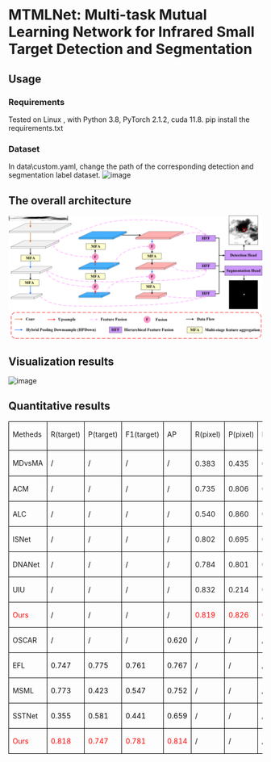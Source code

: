 # MTMLNet: Multi-task Mutual Learning Network for Infrared Small Target Detection and Segmentation
## Usage
### Requirements
Tested on Linux , with Python 3.8, PyTorch 2.1.2, cuda 11.8.
pip install the requirements.txt
### Dataset
In data\custom.yaml, change the path of the corresponding detection and segmentation label dataset.
![image](https://github.com/YangBo0411/MTMLNet/blob/main/fig.jpg)
## The overall architecture
![image](https://github.com/YangBo0411/MTMLNet/blob/main/fig2.png)
## Visualization results
![image](https://github.com/YangBo0411/MTMLNet/blob/main/fig6.png)
## Quantitative results
<table class=MsoTableGrid border=1 cellspacing=0 cellpadding=0
 style='border-collapse:collapse;border:none;mso-border-alt:solid windowtext .5pt;
 mso-yfti-tbllook:1184;mso-padding-alt:0cm 5.4pt 0cm 5.4pt'>
 <tr style='mso-yfti-irow:0;mso-yfti-firstrow:yes;height:42.35pt'>
  <td valign=top style='border:solid windowtext 1.0pt;mso-border-alt:solid windowtext .5pt;
  padding:0cm 5.4pt 0cm 5.4pt;height:42.35pt'>
  <p class=MsoNormal><span class=SpellE><span lang=EN-US style='font-size:10.5pt;
  line-height:150%'>Metheds</span></span><span lang=EN-US style='font-size:
  10.5pt;line-height:150%'><o:p></o:p></span></p>
  </td>
  <td valign=top style='border:solid windowtext 1.0pt;border-left:none;
  mso-border-left-alt:solid windowtext .5pt;mso-border-alt:solid windowtext .5pt;
  padding:0cm 5.4pt 0cm 5.4pt;height:42.35pt'>
  <p class=MsoNormal><span lang=EN-US style='font-size:10.5pt;line-height:150%'>R(target)<o:p></o:p></span></p>
  </td>
  <td valign=top style='border:solid windowtext 1.0pt;border-left:none;
  mso-border-left-alt:solid windowtext .5pt;mso-border-alt:solid windowtext .5pt;
  padding:0cm 5.4pt 0cm 5.4pt;height:42.35pt'>
  <p class=MsoNormal><span lang=EN-US style='font-size:10.5pt;line-height:150%'>P(target)<o:p></o:p></span></p>
  </td>
  <td valign=top style='border:solid windowtext 1.0pt;border-left:none;
  mso-border-left-alt:solid windowtext .5pt;mso-border-alt:solid windowtext .5pt;
  padding:0cm 5.4pt 0cm 5.4pt;height:42.35pt'>
  <p class=MsoNormal><span lang=EN-US style='font-size:10.5pt;line-height:150%'>F1(target)<o:p></o:p></span></p>
  </td>
  <td valign=top style='border:solid windowtext 1.0pt;border-left:none;
  mso-border-left-alt:solid windowtext .5pt;mso-border-alt:solid windowtext .5pt;
  padding:0cm 5.4pt 0cm 5.4pt;height:42.35pt'>
  <p class=MsoNormal><span lang=EN-US style='font-size:10.5pt;line-height:150%'>AP<o:p></o:p></span></p>
  </td>
  <td valign=top style='border:solid windowtext 1.0pt;border-left:none;
  mso-border-left-alt:solid windowtext .5pt;mso-border-alt:solid windowtext .5pt;
  padding:0cm 5.4pt 0cm 5.4pt;height:42.35pt'>
  <p class=MsoNormal><span lang=EN-US style='font-size:10.5pt;line-height:150%'>R(pixel)<o:p></o:p></span></p>
  </td>
  <td valign=top style='border:solid windowtext 1.0pt;border-left:none;
  mso-border-left-alt:solid windowtext .5pt;mso-border-alt:solid windowtext .5pt;
  padding:0cm 5.4pt 0cm 5.4pt;height:42.35pt'>
  <p class=MsoNormal><span lang=EN-US style='font-size:10.5pt;line-height:150%'>P(pixel)<o:p></o:p></span></p>
  </td>
  <td valign=top style='border:solid windowtext 1.0pt;border-left:none;
  mso-border-left-alt:solid windowtext .5pt;mso-border-alt:solid windowtext .5pt;
  padding:0cm 5.4pt 0cm 5.4pt;height:42.35pt'>
  <p class=MsoNormal><span lang=EN-US style='font-size:10.5pt;line-height:150%'>F1(pixel)<o:p></o:p></span></p>
  </td>
  <td valign=top style='border:solid windowtext 1.0pt;border-left:none;
  mso-border-left-alt:solid windowtext .5pt;mso-border-alt:solid windowtext .5pt;
  padding:0cm 5.4pt 0cm 5.4pt;height:42.35pt'>
  <p class=MsoNormal><span class=SpellE><span lang=EN-US style='font-size:10.5pt;
  line-height:150%'>IoU</span></span><span lang=EN-US style='font-size:10.5pt;
  line-height:150%'><o:p></o:p></span></p>
  </td>
 </tr>
 <tr style='mso-yfti-irow:1;height:23.0pt'>
  <td valign=top style='border:solid windowtext 1.0pt;border-top:none;
  mso-border-top-alt:solid windowtext .5pt;mso-border-alt:solid windowtext .5pt;
  padding:0cm 5.4pt 0cm 5.4pt;height:23.0pt'>
  <p class=MsoNormal><span class=SpellE><span lang=EN-US style='font-size:10.5pt;
  line-height:150%'>MDvsMA</span></span><span lang=EN-US style='font-size:10.5pt;
  line-height:150%'><o:p></o:p></span></p>
  </td>
  <td valign=top style='border-top:none;border-left:none;border-bottom:solid windowtext 1.0pt;
  border-right:solid windowtext 1.0pt;mso-border-top-alt:solid windowtext .5pt;
  mso-border-left-alt:solid windowtext .5pt;mso-border-alt:solid windowtext .5pt;
  padding:0cm 5.4pt 0cm 5.4pt;height:23.0pt'>
  <p class=MsoNormal><span lang=EN-US style='font-size:10.5pt;line-height:150%;
  mso-fareast-font-family:等线;mso-bidi-font-family:"Times New Roman";color:black'>/</span><span
  lang=EN-US style='font-size:10.5pt;line-height:150%'><o:p></o:p></span></p>
  </td>
  <td valign=top style='border-top:none;border-left:none;border-bottom:solid windowtext 1.0pt;
  border-right:solid windowtext 1.0pt;mso-border-top-alt:solid windowtext .5pt;
  mso-border-left-alt:solid windowtext .5pt;mso-border-alt:solid windowtext .5pt;
  padding:0cm 5.4pt 0cm 5.4pt;height:23.0pt'>
  <p class=MsoNormal><span lang=EN-US style='font-size:10.5pt;line-height:150%;
  mso-fareast-font-family:等线;mso-bidi-font-family:"Times New Roman";color:black'>/</span><span
  lang=EN-US style='font-size:10.5pt;line-height:150%'><o:p></o:p></span></p>
  </td>
  <td valign=top style='border-top:none;border-left:none;border-bottom:solid windowtext 1.0pt;
  border-right:solid windowtext 1.0pt;mso-border-top-alt:solid windowtext .5pt;
  mso-border-left-alt:solid windowtext .5pt;mso-border-alt:solid windowtext .5pt;
  padding:0cm 5.4pt 0cm 5.4pt;height:23.0pt'>
  <p class=MsoNormal><span lang=EN-US style='font-size:10.5pt;line-height:150%;
  mso-fareast-font-family:等线;mso-bidi-font-family:"Times New Roman";color:black'>/</span><span
  lang=EN-US style='font-size:10.5pt;line-height:150%'><o:p></o:p></span></p>
  </td>
  <td valign=top style='border-top:none;border-left:none;border-bottom:solid windowtext 1.0pt;
  border-right:solid windowtext 1.0pt;mso-border-top-alt:solid windowtext .5pt;
  mso-border-left-alt:solid windowtext .5pt;mso-border-alt:solid windowtext .5pt;
  padding:0cm 5.4pt 0cm 5.4pt;height:23.0pt'>
  <p class=MsoNormal><span lang=EN-US style='font-size:10.5pt;line-height:150%;
  mso-fareast-font-family:等线;mso-bidi-font-family:"Times New Roman";color:black'>/</span><span
  lang=EN-US style='font-size:10.5pt;line-height:150%'><o:p></o:p></span></p>
  </td>
  <td style='border-top:none;border-left:none;border-bottom:solid windowtext 1.0pt;
  border-right:solid windowtext 1.0pt;mso-border-top-alt:solid windowtext .5pt;
  mso-border-left-alt:solid windowtext .5pt;mso-border-alt:solid windowtext .5pt;
  padding:0cm 5.4pt 0cm 5.4pt;height:23.0pt'>
  <p class=MsoNormal><span lang=EN-US style='font-size:10.5pt;line-height:150%;
  mso-fareast-font-family:等线;mso-bidi-font-family:"Times New Roman"'>0.383 </span><span
  lang=EN-US style='font-size:10.5pt;line-height:150%'><o:p></o:p></span></p>
  </td>
  <td style='border-top:none;border-left:none;border-bottom:solid windowtext 1.0pt;
  border-right:solid windowtext 1.0pt;mso-border-top-alt:solid windowtext .5pt;
  mso-border-left-alt:solid windowtext .5pt;mso-border-alt:solid windowtext .5pt;
  padding:0cm 5.4pt 0cm 5.4pt;height:23.0pt'>
  <p class=MsoNormal><span lang=EN-US style='font-size:10.5pt;line-height:150%;
  mso-fareast-font-family:等线;mso-bidi-font-family:"Times New Roman"'>0.435 </span><span
  lang=EN-US style='font-size:10.5pt;line-height:150%'><o:p></o:p></span></p>
  </td>
  <td style='border-top:none;border-left:none;border-bottom:solid windowtext 1.0pt;
  border-right:solid windowtext 1.0pt;mso-border-top-alt:solid windowtext .5pt;
  mso-border-left-alt:solid windowtext .5pt;mso-border-alt:solid windowtext .5pt;
  padding:0cm 5.4pt 0cm 5.4pt;height:23.0pt'>
  <p class=MsoNormal><span lang=EN-US style='font-size:10.5pt;line-height:150%;
  mso-fareast-font-family:等线;mso-bidi-font-family:"Times New Roman"'>0.407 </span><span
  lang=EN-US style='font-size:10.5pt;line-height:150%'><o:p></o:p></span></p>
  </td>
  <td style='border-top:none;border-left:none;border-bottom:solid windowtext 1.0pt;
  border-right:solid windowtext 1.0pt;mso-border-top-alt:solid windowtext .5pt;
  mso-border-left-alt:solid windowtext .5pt;mso-border-alt:solid windowtext .5pt;
  padding:0cm 5.4pt 0cm 5.4pt;height:23.0pt'>
  <p class=MsoNormal><span style='font-size:10.5pt;line-height:150%;font-family:
  等线;mso-ascii-font-family:"Times New Roman";mso-hansi-font-family:"Times New Roman";
  mso-bidi-font-family:"Times New Roman"'>　</span><span lang=EN-US
  style='font-size:10.5pt;line-height:150%;mso-fareast-font-family:等线;
  mso-bidi-font-family:"Times New Roman";color:black'>/</span><span lang=EN-US
  style='font-size:10.5pt;line-height:150%'><o:p></o:p></span></p>
  </td>
 </tr>
 <tr style='mso-yfti-irow:2;height:21.15pt'>
  <td valign=top style='border:solid windowtext 1.0pt;border-top:none;
  mso-border-top-alt:solid windowtext .5pt;mso-border-alt:solid windowtext .5pt;
  padding:0cm 5.4pt 0cm 5.4pt;height:21.15pt'>
  <p class=MsoNormal><span lang=EN-US style='font-size:10.5pt;line-height:150%'>ACM<o:p></o:p></span></p>
  </td>
  <td valign=top style='border-top:none;border-left:none;border-bottom:solid windowtext 1.0pt;
  border-right:solid windowtext 1.0pt;mso-border-top-alt:solid windowtext .5pt;
  mso-border-left-alt:solid windowtext .5pt;mso-border-alt:solid windowtext .5pt;
  padding:0cm 5.4pt 0cm 5.4pt;height:21.15pt'>
  <p class=MsoNormal><span lang=EN-US style='font-size:10.5pt;line-height:150%;
  mso-fareast-font-family:等线;mso-bidi-font-family:"Times New Roman";color:black'>/</span><span
  lang=EN-US style='font-size:10.5pt;line-height:150%'><o:p></o:p></span></p>
  </td>
  <td valign=top style='border-top:none;border-left:none;border-bottom:solid windowtext 1.0pt;
  border-right:solid windowtext 1.0pt;mso-border-top-alt:solid windowtext .5pt;
  mso-border-left-alt:solid windowtext .5pt;mso-border-alt:solid windowtext .5pt;
  padding:0cm 5.4pt 0cm 5.4pt;height:21.15pt'>
  <p class=MsoNormal><span lang=EN-US style='font-size:10.5pt;line-height:150%;
  mso-fareast-font-family:等线;mso-bidi-font-family:"Times New Roman";color:black'>/</span><span
  lang=EN-US style='font-size:10.5pt;line-height:150%'><o:p></o:p></span></p>
  </td>
  <td valign=top style='border-top:none;border-left:none;border-bottom:solid windowtext 1.0pt;
  border-right:solid windowtext 1.0pt;mso-border-top-alt:solid windowtext .5pt;
  mso-border-left-alt:solid windowtext .5pt;mso-border-alt:solid windowtext .5pt;
  padding:0cm 5.4pt 0cm 5.4pt;height:21.15pt'>
  <p class=MsoNormal><span lang=EN-US style='font-size:10.5pt;line-height:150%;
  mso-fareast-font-family:等线;mso-bidi-font-family:"Times New Roman";color:black'>/</span><span
  lang=EN-US style='font-size:10.5pt;line-height:150%'><o:p></o:p></span></p>
  </td>
  <td valign=top style='border-top:none;border-left:none;border-bottom:solid windowtext 1.0pt;
  border-right:solid windowtext 1.0pt;mso-border-top-alt:solid windowtext .5pt;
  mso-border-left-alt:solid windowtext .5pt;mso-border-alt:solid windowtext .5pt;
  padding:0cm 5.4pt 0cm 5.4pt;height:21.15pt'>
  <p class=MsoNormal><span lang=EN-US style='font-size:10.5pt;line-height:150%;
  mso-fareast-font-family:等线;mso-bidi-font-family:"Times New Roman";color:black'>/</span><span
  lang=EN-US style='font-size:10.5pt;line-height:150%'><o:p></o:p></span></p>
  </td>
  <td style='border-top:none;border-left:none;border-bottom:solid windowtext 1.0pt;
  border-right:solid windowtext 1.0pt;mso-border-top-alt:solid windowtext .5pt;
  mso-border-left-alt:solid windowtext .5pt;mso-border-alt:solid windowtext .5pt;
  padding:0cm 5.4pt 0cm 5.4pt;height:21.15pt'>
  <p class=MsoNormal><span lang=EN-US style='font-size:10.5pt;line-height:150%;
  mso-fareast-font-family:等线;mso-bidi-font-family:"Times New Roman"'>0.735 </span><span
  lang=EN-US style='font-size:10.5pt;line-height:150%'><o:p></o:p></span></p>
  </td>
  <td style='border-top:none;border-left:none;border-bottom:solid windowtext 1.0pt;
  border-right:solid windowtext 1.0pt;mso-border-top-alt:solid windowtext .5pt;
  mso-border-left-alt:solid windowtext .5pt;mso-border-alt:solid windowtext .5pt;
  padding:0cm 5.4pt 0cm 5.4pt;height:21.15pt'>
  <p class=MsoNormal><span lang=EN-US style='font-size:10.5pt;line-height:150%;
  mso-fareast-font-family:等线;mso-bidi-font-family:"Times New Roman"'>0.806 </span><span
  lang=EN-US style='font-size:10.5pt;line-height:150%'><o:p></o:p></span></p>
  </td>
  <td style='border-top:none;border-left:none;border-bottom:solid windowtext 1.0pt;
  border-right:solid windowtext 1.0pt;mso-border-top-alt:solid windowtext .5pt;
  mso-border-left-alt:solid windowtext .5pt;mso-border-alt:solid windowtext .5pt;
  padding:0cm 5.4pt 0cm 5.4pt;height:21.15pt'>
  <p class=MsoNormal><span lang=EN-US style='font-size:10.5pt;line-height:150%;
  mso-fareast-font-family:等线;mso-bidi-font-family:"Times New Roman"'>0.769 </span><span
  lang=EN-US style='font-size:10.5pt;line-height:150%'><o:p></o:p></span></p>
  </td>
  <td style='border-top:none;border-left:none;border-bottom:solid windowtext 1.0pt;
  border-right:solid windowtext 1.0pt;mso-border-top-alt:solid windowtext .5pt;
  mso-border-left-alt:solid windowtext .5pt;mso-border-alt:solid windowtext .5pt;
  padding:0cm 5.4pt 0cm 5.4pt;height:21.15pt'>
  <p class=MsoNormal><span lang=EN-US style='font-size:10.5pt;line-height:150%;
  mso-fareast-font-family:等线;mso-bidi-font-family:"Times New Roman"'>0.627 </span><span
  lang=EN-US style='font-size:10.5pt;line-height:150%'><o:p></o:p></span></p>
  </td>
 </tr>
 <tr style='mso-yfti-irow:3;height:21.15pt'>
  <td valign=top style='border:solid windowtext 1.0pt;border-top:none;
  mso-border-top-alt:solid windowtext .5pt;mso-border-alt:solid windowtext .5pt;
  padding:0cm 5.4pt 0cm 5.4pt;height:21.15pt'>
  <p class=MsoNormal><span lang=EN-US style='font-size:10.5pt;line-height:150%'>ALC<o:p></o:p></span></p>
  </td>
  <td valign=top style='border-top:none;border-left:none;border-bottom:solid windowtext 1.0pt;
  border-right:solid windowtext 1.0pt;mso-border-top-alt:solid windowtext .5pt;
  mso-border-left-alt:solid windowtext .5pt;mso-border-alt:solid windowtext .5pt;
  padding:0cm 5.4pt 0cm 5.4pt;height:21.15pt'>
  <p class=MsoNormal><span lang=EN-US style='font-size:10.5pt;line-height:150%;
  mso-fareast-font-family:等线;mso-bidi-font-family:"Times New Roman";color:black'>/</span><span
  lang=EN-US style='font-size:10.5pt;line-height:150%'><o:p></o:p></span></p>
  </td>
  <td valign=top style='border-top:none;border-left:none;border-bottom:solid windowtext 1.0pt;
  border-right:solid windowtext 1.0pt;mso-border-top-alt:solid windowtext .5pt;
  mso-border-left-alt:solid windowtext .5pt;mso-border-alt:solid windowtext .5pt;
  padding:0cm 5.4pt 0cm 5.4pt;height:21.15pt'>
  <p class=MsoNormal><span lang=EN-US style='font-size:10.5pt;line-height:150%;
  mso-fareast-font-family:等线;mso-bidi-font-family:"Times New Roman";color:black'>/</span><span
  lang=EN-US style='font-size:10.5pt;line-height:150%'><o:p></o:p></span></p>
  </td>
  <td valign=top style='border-top:none;border-left:none;border-bottom:solid windowtext 1.0pt;
  border-right:solid windowtext 1.0pt;mso-border-top-alt:solid windowtext .5pt;
  mso-border-left-alt:solid windowtext .5pt;mso-border-alt:solid windowtext .5pt;
  padding:0cm 5.4pt 0cm 5.4pt;height:21.15pt'>
  <p class=MsoNormal><span lang=EN-US style='font-size:10.5pt;line-height:150%;
  mso-fareast-font-family:等线;mso-bidi-font-family:"Times New Roman";color:black'>/</span><span
  lang=EN-US style='font-size:10.5pt;line-height:150%'><o:p></o:p></span></p>
  </td>
  <td valign=top style='border-top:none;border-left:none;border-bottom:solid windowtext 1.0pt;
  border-right:solid windowtext 1.0pt;mso-border-top-alt:solid windowtext .5pt;
  mso-border-left-alt:solid windowtext .5pt;mso-border-alt:solid windowtext .5pt;
  padding:0cm 5.4pt 0cm 5.4pt;height:21.15pt'>
  <p class=MsoNormal><span lang=EN-US style='font-size:10.5pt;line-height:150%;
  mso-fareast-font-family:等线;mso-bidi-font-family:"Times New Roman";color:black'>/</span><span
  lang=EN-US style='font-size:10.5pt;line-height:150%'><o:p></o:p></span></p>
  </td>
  <td style='border-top:none;border-left:none;border-bottom:solid windowtext 1.0pt;
  border-right:solid windowtext 1.0pt;mso-border-top-alt:solid windowtext .5pt;
  mso-border-left-alt:solid windowtext .5pt;mso-border-alt:solid windowtext .5pt;
  padding:0cm 5.4pt 0cm 5.4pt;height:21.15pt'>
  <p class=MsoNormal><span lang=EN-US style='font-size:10.5pt;line-height:150%;
  mso-fareast-font-family:等线;mso-bidi-font-family:"Times New Roman"'>0.540 </span><span
  lang=EN-US style='font-size:10.5pt;line-height:150%'><o:p></o:p></span></p>
  </td>
  <td style='border-top:none;border-left:none;border-bottom:solid windowtext 1.0pt;
  border-right:solid windowtext 1.0pt;mso-border-top-alt:solid windowtext .5pt;
  mso-border-left-alt:solid windowtext .5pt;mso-border-alt:solid windowtext .5pt;
  padding:0cm 5.4pt 0cm 5.4pt;height:21.15pt'>
  <p class=MsoNormal><span lang=EN-US style='font-size:10.5pt;line-height:150%;
  mso-fareast-font-family:等线;mso-bidi-font-family:"Times New Roman"'>0.860 </span><span
  lang=EN-US style='font-size:10.5pt;line-height:150%'><o:p></o:p></span></p>
  </td>
  <td style='border-top:none;border-left:none;border-bottom:solid windowtext 1.0pt;
  border-right:solid windowtext 1.0pt;mso-border-top-alt:solid windowtext .5pt;
  mso-border-left-alt:solid windowtext .5pt;mso-border-alt:solid windowtext .5pt;
  padding:0cm 5.4pt 0cm 5.4pt;height:21.15pt'>
  <p class=MsoNormal><span lang=EN-US style='font-size:10.5pt;line-height:150%;
  mso-fareast-font-family:等线;mso-bidi-font-family:"Times New Roman"'>0.663 </span><span
  lang=EN-US style='font-size:10.5pt;line-height:150%'><o:p></o:p></span></p>
  </td>
  <td style='border-top:none;border-left:none;border-bottom:solid windowtext 1.0pt;
  border-right:solid windowtext 1.0pt;mso-border-top-alt:solid windowtext .5pt;
  mso-border-left-alt:solid windowtext .5pt;mso-border-alt:solid windowtext .5pt;
  padding:0cm 5.4pt 0cm 5.4pt;height:21.15pt'>
  <p class=MsoNormal><span lang=EN-US style='font-size:10.5pt;line-height:150%;
  mso-fareast-font-family:等线;mso-bidi-font-family:"Times New Roman"'>0.639 </span><span
  lang=EN-US style='font-size:10.5pt;line-height:150%'><o:p></o:p></span></p>
  </td>
 </tr>
 <tr style='mso-yfti-irow:4;height:21.15pt'>
  <td valign=top style='border:solid windowtext 1.0pt;border-top:none;
  mso-border-top-alt:solid windowtext .5pt;mso-border-alt:solid windowtext .5pt;
  padding:0cm 5.4pt 0cm 5.4pt;height:21.15pt'>
  <p class=MsoNormal><span class=SpellE><span lang=EN-US style='font-size:10.5pt;
  line-height:150%'>ISNet</span></span><span lang=EN-US style='font-size:10.5pt;
  line-height:150%'><o:p></o:p></span></p>
  </td>
  <td valign=top style='border-top:none;border-left:none;border-bottom:solid windowtext 1.0pt;
  border-right:solid windowtext 1.0pt;mso-border-top-alt:solid windowtext .5pt;
  mso-border-left-alt:solid windowtext .5pt;mso-border-alt:solid windowtext .5pt;
  padding:0cm 5.4pt 0cm 5.4pt;height:21.15pt'>
  <p class=MsoNormal><span lang=EN-US style='font-size:10.5pt;line-height:150%;
  mso-fareast-font-family:等线;mso-bidi-font-family:"Times New Roman";color:black'>/</span><span
  lang=EN-US style='font-size:10.5pt;line-height:150%'><o:p></o:p></span></p>
  </td>
  <td valign=top style='border-top:none;border-left:none;border-bottom:solid windowtext 1.0pt;
  border-right:solid windowtext 1.0pt;mso-border-top-alt:solid windowtext .5pt;
  mso-border-left-alt:solid windowtext .5pt;mso-border-alt:solid windowtext .5pt;
  padding:0cm 5.4pt 0cm 5.4pt;height:21.15pt'>
  <p class=MsoNormal><span lang=EN-US style='font-size:10.5pt;line-height:150%;
  mso-fareast-font-family:等线;mso-bidi-font-family:"Times New Roman";color:black'>/</span><span
  lang=EN-US style='font-size:10.5pt;line-height:150%'><o:p></o:p></span></p>
  </td>
  <td valign=top style='border-top:none;border-left:none;border-bottom:solid windowtext 1.0pt;
  border-right:solid windowtext 1.0pt;mso-border-top-alt:solid windowtext .5pt;
  mso-border-left-alt:solid windowtext .5pt;mso-border-alt:solid windowtext .5pt;
  padding:0cm 5.4pt 0cm 5.4pt;height:21.15pt'>
  <p class=MsoNormal><span lang=EN-US style='font-size:10.5pt;line-height:150%;
  mso-fareast-font-family:等线;mso-bidi-font-family:"Times New Roman";color:black'>/</span><span
  lang=EN-US style='font-size:10.5pt;line-height:150%'><o:p></o:p></span></p>
  </td>
  <td valign=top style='border-top:none;border-left:none;border-bottom:solid windowtext 1.0pt;
  border-right:solid windowtext 1.0pt;mso-border-top-alt:solid windowtext .5pt;
  mso-border-left-alt:solid windowtext .5pt;mso-border-alt:solid windowtext .5pt;
  padding:0cm 5.4pt 0cm 5.4pt;height:21.15pt'>
  <p class=MsoNormal><span lang=EN-US style='font-size:10.5pt;line-height:150%;
  mso-fareast-font-family:等线;mso-bidi-font-family:"Times New Roman";color:black'>/</span><span
  lang=EN-US style='font-size:10.5pt;line-height:150%'><o:p></o:p></span></p>
  </td>
  <td style='border-top:none;border-left:none;border-bottom:solid windowtext 1.0pt;
  border-right:solid windowtext 1.0pt;mso-border-top-alt:solid windowtext .5pt;
  mso-border-left-alt:solid windowtext .5pt;mso-border-alt:solid windowtext .5pt;
  padding:0cm 5.4pt 0cm 5.4pt;height:21.15pt'>
  <p class=MsoNormal><span lang=EN-US style='font-size:10.5pt;line-height:150%;
  mso-fareast-font-family:等线;mso-bidi-font-family:"Times New Roman"'>0.802 </span><span
  lang=EN-US style='font-size:10.5pt;line-height:150%'><o:p></o:p></span></p>
  </td>
  <td style='border-top:none;border-left:none;border-bottom:solid windowtext 1.0pt;
  border-right:solid windowtext 1.0pt;mso-border-top-alt:solid windowtext .5pt;
  mso-border-left-alt:solid windowtext .5pt;mso-border-alt:solid windowtext .5pt;
  padding:0cm 5.4pt 0cm 5.4pt;height:21.15pt'>
  <p class=MsoNormal><span lang=EN-US style='font-size:10.5pt;line-height:150%;
  mso-fareast-font-family:等线;mso-bidi-font-family:"Times New Roman"'>0.695 </span><span
  lang=EN-US style='font-size:10.5pt;line-height:150%'><o:p></o:p></span></p>
  </td>
  <td style='border-top:none;border-left:none;border-bottom:solid windowtext 1.0pt;
  border-right:solid windowtext 1.0pt;mso-border-top-alt:solid windowtext .5pt;
  mso-border-left-alt:solid windowtext .5pt;mso-border-alt:solid windowtext .5pt;
  padding:0cm 5.4pt 0cm 5.4pt;height:21.15pt'>
  <p class=MsoNormal><span lang=EN-US style='font-size:10.5pt;line-height:150%;
  mso-fareast-font-family:等线;mso-bidi-font-family:"Times New Roman"'>0.744 </span><span
  lang=EN-US style='font-size:10.5pt;line-height:150%'><o:p></o:p></span></p>
  </td>
  <td style='border-top:none;border-left:none;border-bottom:solid windowtext 1.0pt;
  border-right:solid windowtext 1.0pt;mso-border-top-alt:solid windowtext .5pt;
  mso-border-left-alt:solid windowtext .5pt;mso-border-alt:solid windowtext .5pt;
  padding:0cm 5.4pt 0cm 5.4pt;height:21.15pt'>
  <p class=MsoNormal><span lang=EN-US style='font-size:10.5pt;line-height:150%;
  mso-fareast-font-family:等线;mso-bidi-font-family:"Times New Roman"'>0.625 </span><span
  lang=EN-US style='font-size:10.5pt;line-height:150%'><o:p></o:p></span></p>
  </td>
 </tr>
 <tr style='mso-yfti-irow:5;height:21.15pt'>
  <td valign=top style='border:solid windowtext 1.0pt;border-top:none;
  mso-border-top-alt:solid windowtext .5pt;mso-border-alt:solid windowtext .5pt;
  padding:0cm 5.4pt 0cm 5.4pt;height:21.15pt'>
  <p class=MsoNormal><span class=SpellE><span lang=EN-US style='font-size:10.5pt;
  line-height:150%'>DNANet</span></span><span lang=EN-US style='font-size:10.5pt;
  line-height:150%'><o:p></o:p></span></p>
  </td>
  <td valign=top style='border-top:none;border-left:none;border-bottom:solid windowtext 1.0pt;
  border-right:solid windowtext 1.0pt;mso-border-top-alt:solid windowtext .5pt;
  mso-border-left-alt:solid windowtext .5pt;mso-border-alt:solid windowtext .5pt;
  padding:0cm 5.4pt 0cm 5.4pt;height:21.15pt'>
  <p class=MsoNormal><span lang=EN-US style='font-size:10.5pt;line-height:150%;
  mso-fareast-font-family:等线;mso-bidi-font-family:"Times New Roman";color:black'>/</span><span
  lang=EN-US style='font-size:10.5pt;line-height:150%'><o:p></o:p></span></p>
  </td>
  <td valign=top style='border-top:none;border-left:none;border-bottom:solid windowtext 1.0pt;
  border-right:solid windowtext 1.0pt;mso-border-top-alt:solid windowtext .5pt;
  mso-border-left-alt:solid windowtext .5pt;mso-border-alt:solid windowtext .5pt;
  padding:0cm 5.4pt 0cm 5.4pt;height:21.15pt'>
  <p class=MsoNormal><span lang=EN-US style='font-size:10.5pt;line-height:150%;
  mso-fareast-font-family:等线;mso-bidi-font-family:"Times New Roman";color:black'>/</span><span
  lang=EN-US style='font-size:10.5pt;line-height:150%'><o:p></o:p></span></p>
  </td>
  <td valign=top style='border-top:none;border-left:none;border-bottom:solid windowtext 1.0pt;
  border-right:solid windowtext 1.0pt;mso-border-top-alt:solid windowtext .5pt;
  mso-border-left-alt:solid windowtext .5pt;mso-border-alt:solid windowtext .5pt;
  padding:0cm 5.4pt 0cm 5.4pt;height:21.15pt'>
  <p class=MsoNormal><span lang=EN-US style='font-size:10.5pt;line-height:150%;
  mso-fareast-font-family:等线;mso-bidi-font-family:"Times New Roman";color:black'>/</span><span
  lang=EN-US style='font-size:10.5pt;line-height:150%'><o:p></o:p></span></p>
  </td>
  <td valign=top style='border-top:none;border-left:none;border-bottom:solid windowtext 1.0pt;
  border-right:solid windowtext 1.0pt;mso-border-top-alt:solid windowtext .5pt;
  mso-border-left-alt:solid windowtext .5pt;mso-border-alt:solid windowtext .5pt;
  padding:0cm 5.4pt 0cm 5.4pt;height:21.15pt'>
  <p class=MsoNormal><span lang=EN-US style='font-size:10.5pt;line-height:150%;
  mso-fareast-font-family:等线;mso-bidi-font-family:"Times New Roman";color:black'>/</span><span
  lang=EN-US style='font-size:10.5pt;line-height:150%'><o:p></o:p></span></p>
  </td>
  <td style='border-top:none;border-left:none;border-bottom:solid windowtext 1.0pt;
  border-right:solid windowtext 1.0pt;mso-border-top-alt:solid windowtext .5pt;
  mso-border-left-alt:solid windowtext .5pt;mso-border-alt:solid windowtext .5pt;
  padding:0cm 5.4pt 0cm 5.4pt;height:21.15pt'>
  <p class=MsoNormal><span lang=EN-US style='font-size:10.5pt;line-height:150%;
  mso-fareast-font-family:等线;mso-bidi-font-family:"Times New Roman"'>0.784 </span><span
  lang=EN-US style='font-size:10.5pt;line-height:150%'><o:p></o:p></span></p>
  </td>
  <td style='border-top:none;border-left:none;border-bottom:solid windowtext 1.0pt;
  border-right:solid windowtext 1.0pt;mso-border-top-alt:solid windowtext .5pt;
  mso-border-left-alt:solid windowtext .5pt;mso-border-alt:solid windowtext .5pt;
  padding:0cm 5.4pt 0cm 5.4pt;height:21.15pt'>
  <p class=MsoNormal><span lang=EN-US style='font-size:10.5pt;line-height:150%;
  mso-fareast-font-family:等线;mso-bidi-font-family:"Times New Roman"'>0.801 </span><span
  lang=EN-US style='font-size:10.5pt;line-height:150%'><o:p></o:p></span></p>
  </td>
  <td style='border-top:none;border-left:none;border-bottom:solid windowtext 1.0pt;
  border-right:solid windowtext 1.0pt;mso-border-top-alt:solid windowtext .5pt;
  mso-border-left-alt:solid windowtext .5pt;mso-border-alt:solid windowtext .5pt;
  padding:0cm 5.4pt 0cm 5.4pt;height:21.15pt'>
  <p class=MsoNormal><span lang=EN-US style='font-size:10.5pt;line-height:150%;
  mso-fareast-font-family:等线;mso-bidi-font-family:"Times New Roman"'>0.793 </span><span
  lang=EN-US style='font-size:10.5pt;line-height:150%'><o:p></o:p></span></p>
  </td>
  <td style='border-top:none;border-left:none;border-bottom:solid windowtext 1.0pt;
  border-right:solid windowtext 1.0pt;mso-border-top-alt:solid windowtext .5pt;
  mso-border-left-alt:solid windowtext .5pt;mso-border-alt:solid windowtext .5pt;
  padding:0cm 5.4pt 0cm 5.4pt;height:21.15pt'>
  <p class=MsoNormal><span lang=EN-US style='font-size:10.5pt;line-height:150%;
  mso-fareast-font-family:等线;mso-bidi-font-family:"Times New Roman"'>0.656 </span><span
  lang=EN-US style='font-size:10.5pt;line-height:150%'><o:p></o:p></span></p>
  </td>
 </tr>
 <tr style='mso-yfti-irow:6;height:20.5pt'>
  <td valign=top style='border:solid windowtext 1.0pt;border-top:none;
  mso-border-top-alt:solid windowtext .5pt;mso-border-alt:solid windowtext .5pt;
  padding:0cm 5.4pt 0cm 5.4pt;height:20.5pt'>
  <p class=MsoNormal><span lang=EN-US style='font-size:10.5pt;line-height:150%'>UIU<o:p></o:p></span></p>
  </td>
  <td valign=top style='border-top:none;border-left:none;border-bottom:solid windowtext 1.0pt;
  border-right:solid windowtext 1.0pt;mso-border-top-alt:solid windowtext .5pt;
  mso-border-left-alt:solid windowtext .5pt;mso-border-alt:solid windowtext .5pt;
  padding:0cm 5.4pt 0cm 5.4pt;height:20.5pt'>
  <p class=MsoNormal><span lang=EN-US style='font-size:10.5pt;line-height:150%;
  mso-fareast-font-family:等线;mso-bidi-font-family:"Times New Roman";color:black'>/</span><span
  lang=EN-US style='font-size:10.5pt;line-height:150%'><o:p></o:p></span></p>
  </td>
  <td valign=top style='border-top:none;border-left:none;border-bottom:solid windowtext 1.0pt;
  border-right:solid windowtext 1.0pt;mso-border-top-alt:solid windowtext .5pt;
  mso-border-left-alt:solid windowtext .5pt;mso-border-alt:solid windowtext .5pt;
  padding:0cm 5.4pt 0cm 5.4pt;height:20.5pt'>
  <p class=MsoNormal><span lang=EN-US style='font-size:10.5pt;line-height:150%;
  mso-fareast-font-family:等线;mso-bidi-font-family:"Times New Roman";color:black'>/</span><span
  lang=EN-US style='font-size:10.5pt;line-height:150%'><o:p></o:p></span></p>
  </td>
  <td valign=top style='border-top:none;border-left:none;border-bottom:solid windowtext 1.0pt;
  border-right:solid windowtext 1.0pt;mso-border-top-alt:solid windowtext .5pt;
  mso-border-left-alt:solid windowtext .5pt;mso-border-alt:solid windowtext .5pt;
  padding:0cm 5.4pt 0cm 5.4pt;height:20.5pt'>
  <p class=MsoNormal><span lang=EN-US style='font-size:10.5pt;line-height:150%;
  mso-fareast-font-family:等线;mso-bidi-font-family:"Times New Roman";color:black'>/</span><span
  lang=EN-US style='font-size:10.5pt;line-height:150%'><o:p></o:p></span></p>
  </td>
  <td valign=top style='border-top:none;border-left:none;border-bottom:solid windowtext 1.0pt;
  border-right:solid windowtext 1.0pt;mso-border-top-alt:solid windowtext .5pt;
  mso-border-left-alt:solid windowtext .5pt;mso-border-alt:solid windowtext .5pt;
  padding:0cm 5.4pt 0cm 5.4pt;height:20.5pt'>
  <p class=MsoNormal><span lang=EN-US style='font-size:10.5pt;line-height:150%;
  mso-fareast-font-family:等线;mso-bidi-font-family:"Times New Roman";color:black'>/</span><span
  lang=EN-US style='font-size:10.5pt;line-height:150%'><o:p></o:p></span></p>
  </td>
  <td style='border-top:none;border-left:none;border-bottom:solid windowtext 1.0pt;
  border-right:solid windowtext 1.0pt;mso-border-top-alt:solid windowtext .5pt;
  mso-border-left-alt:solid windowtext .5pt;mso-border-alt:solid windowtext .5pt;
  padding:0cm 5.4pt 0cm 5.4pt;height:20.5pt'>
  <p class=MsoNormal><span lang=EN-US style='font-size:10.5pt;line-height:150%;
  mso-fareast-font-family:等线;mso-bidi-font-family:"Times New Roman"'>0.832 </span><span
  lang=EN-US style='font-size:10.5pt;line-height:150%'><o:p></o:p></span></p>
  </td>
  <td style='border-top:none;border-left:none;border-bottom:solid windowtext 1.0pt;
  border-right:solid windowtext 1.0pt;mso-border-top-alt:solid windowtext .5pt;
  mso-border-left-alt:solid windowtext .5pt;mso-border-alt:solid windowtext .5pt;
  padding:0cm 5.4pt 0cm 5.4pt;height:20.5pt'>
  <p class=MsoNormal><span lang=EN-US style='font-size:10.5pt;line-height:150%;
  mso-fareast-font-family:等线;mso-bidi-font-family:"Times New Roman"'>0.214 </span><span
  lang=EN-US style='font-size:10.5pt;line-height:150%'><o:p></o:p></span></p>
  </td>
  <td style='border-top:none;border-left:none;border-bottom:solid windowtext 1.0pt;
  border-right:solid windowtext 1.0pt;mso-border-top-alt:solid windowtext .5pt;
  mso-border-left-alt:solid windowtext .5pt;mso-border-alt:solid windowtext .5pt;
  padding:0cm 5.4pt 0cm 5.4pt;height:20.5pt'>
  <p class=MsoNormal><span lang=EN-US style='font-size:10.5pt;line-height:150%;
  mso-fareast-font-family:等线;mso-bidi-font-family:"Times New Roman"'>0.340 </span><span
  lang=EN-US style='font-size:10.5pt;line-height:150%'><o:p></o:p></span></p>
  </td>
  <td style='border-top:none;border-left:none;border-bottom:solid windowtext 1.0pt;
  border-right:solid windowtext 1.0pt;mso-border-top-alt:solid windowtext .5pt;
  mso-border-left-alt:solid windowtext .5pt;mso-border-alt:solid windowtext .5pt;
  padding:0cm 5.4pt 0cm 5.4pt;height:20.5pt'>
  <p class=MsoNormal><span lang=EN-US style='font-size:10.5pt;line-height:150%;
  mso-fareast-font-family:等线;mso-bidi-font-family:"Times New Roman"'>0.612 </span><span
  lang=EN-US style='font-size:10.5pt;line-height:150%'><o:p></o:p></span></p>
  </td>
 </tr>
 <tr style='mso-yfti-irow:7;height:21.15pt'>
  <td valign=top style='border:solid windowtext 1.0pt;border-top:none;
  mso-border-top-alt:solid windowtext .5pt;mso-border-alt:solid windowtext .5pt;
  padding:0cm 5.4pt 0cm 5.4pt;height:21.15pt'>
  <p class=MsoNormal><span lang=EN-US style='font-size:10.5pt;line-height:150%;
  color:red'>Ours<o:p></o:p></span></p>
  </td>
  <td valign=top style='border-top:none;border-left:none;border-bottom:solid windowtext 1.0pt;
  border-right:solid windowtext 1.0pt;mso-border-top-alt:solid windowtext .5pt;
  mso-border-left-alt:solid windowtext .5pt;mso-border-alt:solid windowtext .5pt;
  padding:0cm 5.4pt 0cm 5.4pt;height:21.15pt'>
  <p class=MsoNormal><span lang=EN-US style='font-size:10.5pt;line-height:150%;
  mso-fareast-font-family:等线;mso-bidi-font-family:"Times New Roman";color:black'>/</span><span
  lang=EN-US style='font-size:10.5pt;line-height:150%;color:red'><o:p></o:p></span></p>
  </td>
  <td valign=top style='border-top:none;border-left:none;border-bottom:solid windowtext 1.0pt;
  border-right:solid windowtext 1.0pt;mso-border-top-alt:solid windowtext .5pt;
  mso-border-left-alt:solid windowtext .5pt;mso-border-alt:solid windowtext .5pt;
  padding:0cm 5.4pt 0cm 5.4pt;height:21.15pt'>
  <p class=MsoNormal><span lang=EN-US style='font-size:10.5pt;line-height:150%;
  mso-fareast-font-family:等线;mso-bidi-font-family:"Times New Roman";color:black'>/</span><span
  lang=EN-US style='font-size:10.5pt;line-height:150%;color:red'><o:p></o:p></span></p>
  </td>
  <td valign=top style='border-top:none;border-left:none;border-bottom:solid windowtext 1.0pt;
  border-right:solid windowtext 1.0pt;mso-border-top-alt:solid windowtext .5pt;
  mso-border-left-alt:solid windowtext .5pt;mso-border-alt:solid windowtext .5pt;
  padding:0cm 5.4pt 0cm 5.4pt;height:21.15pt'>
  <p class=MsoNormal><span lang=EN-US style='font-size:10.5pt;line-height:150%;
  mso-fareast-font-family:等线;mso-bidi-font-family:"Times New Roman";color:black'>/</span><span
  lang=EN-US style='font-size:10.5pt;line-height:150%;color:red'><o:p></o:p></span></p>
  </td>
  <td valign=top style='border-top:none;border-left:none;border-bottom:solid windowtext 1.0pt;
  border-right:solid windowtext 1.0pt;mso-border-top-alt:solid windowtext .5pt;
  mso-border-left-alt:solid windowtext .5pt;mso-border-alt:solid windowtext .5pt;
  padding:0cm 5.4pt 0cm 5.4pt;height:21.15pt'>
  <p class=MsoNormal><span lang=EN-US style='font-size:10.5pt;line-height:150%;
  mso-fareast-font-family:等线;mso-bidi-font-family:"Times New Roman";color:black'>/</span><span
  lang=EN-US style='font-size:10.5pt;line-height:150%;color:red'><o:p></o:p></span></p>
  </td>
  <td style='border-top:none;border-left:none;border-bottom:solid windowtext 1.0pt;
  border-right:solid windowtext 1.0pt;mso-border-top-alt:solid windowtext .5pt;
  mso-border-left-alt:solid windowtext .5pt;mso-border-alt:solid windowtext .5pt;
  padding:0cm 5.4pt 0cm 5.4pt;height:21.15pt'>
  <p class=MsoNormal><span lang=EN-US style='font-size:10.5pt;line-height:150%;
  mso-fareast-font-family:等线;mso-bidi-font-family:"Times New Roman";color:red'>0.819
  </span><span lang=EN-US style='font-size:10.5pt;line-height:150%;color:red'><o:p></o:p></span></p>
  </td>
  <td style='border-top:none;border-left:none;border-bottom:solid windowtext 1.0pt;
  border-right:solid windowtext 1.0pt;mso-border-top-alt:solid windowtext .5pt;
  mso-border-left-alt:solid windowtext .5pt;mso-border-alt:solid windowtext .5pt;
  padding:0cm 5.4pt 0cm 5.4pt;height:21.15pt'>
  <p class=MsoNormal><span lang=EN-US style='font-size:10.5pt;line-height:150%;
  mso-fareast-font-family:等线;mso-bidi-font-family:"Times New Roman";color:red'>0.826
  </span><span lang=EN-US style='font-size:10.5pt;line-height:150%;color:red'><o:p></o:p></span></p>
  </td>
  <td style='border-top:none;border-left:none;border-bottom:solid windowtext 1.0pt;
  border-right:solid windowtext 1.0pt;mso-border-top-alt:solid windowtext .5pt;
  mso-border-left-alt:solid windowtext .5pt;mso-border-alt:solid windowtext .5pt;
  padding:0cm 5.4pt 0cm 5.4pt;height:21.15pt'>
  <p class=MsoNormal><span lang=EN-US style='font-size:10.5pt;line-height:150%;
  mso-fareast-font-family:等线;mso-bidi-font-family:"Times New Roman";color:red'>0.822
  </span><span lang=EN-US style='font-size:10.5pt;line-height:150%;color:red'><o:p></o:p></span></p>
  </td>
  <td style='border-top:none;border-left:none;border-bottom:solid windowtext 1.0pt;
  border-right:solid windowtext 1.0pt;mso-border-top-alt:solid windowtext .5pt;
  mso-border-left-alt:solid windowtext .5pt;mso-border-alt:solid windowtext .5pt;
  padding:0cm 5.4pt 0cm 5.4pt;height:21.15pt'>
  <p class=MsoNormal><span lang=EN-US style='font-size:10.5pt;line-height:150%;
  mso-fareast-font-family:等线;mso-bidi-font-family:"Times New Roman";color:red'>0.692
  </span><span lang=EN-US style='font-size:10.5pt;line-height:150%;color:red'><o:p></o:p></span></p>
  </td>
 </tr>
 <tr style='mso-yfti-irow:8;height:21.15pt'>
  <td valign=top style='border:solid windowtext 1.0pt;border-top:none;
  mso-border-top-alt:solid windowtext .5pt;mso-border-alt:solid windowtext .5pt;
  padding:0cm 5.4pt 0cm 5.4pt;height:21.15pt'>
  <p class=MsoNormal><span lang=EN-US style='font-size:10.5pt;line-height:150%'>OSCAR<o:p></o:p></span></p>
  </td>
  <td valign=top style='border-top:none;border-left:none;border-bottom:solid windowtext 1.0pt;
  border-right:solid windowtext 1.0pt;mso-border-top-alt:solid windowtext .5pt;
  mso-border-left-alt:solid windowtext .5pt;mso-border-alt:solid windowtext .5pt;
  padding:0cm 5.4pt 0cm 5.4pt;height:21.15pt'>
  <p class=MsoNormal><span lang=EN-US style='font-size:10.5pt;line-height:150%;
  mso-fareast-font-family:等线;mso-bidi-font-family:"Times New Roman";color:black'>/</span><span
  lang=EN-US style='font-size:10.5pt;line-height:150%'><o:p></o:p></span></p>
  </td>
  <td valign=top style='border-top:none;border-left:none;border-bottom:solid windowtext 1.0pt;
  border-right:solid windowtext 1.0pt;mso-border-top-alt:solid windowtext .5pt;
  mso-border-left-alt:solid windowtext .5pt;mso-border-alt:solid windowtext .5pt;
  padding:0cm 5.4pt 0cm 5.4pt;height:21.15pt'>
  <p class=MsoNormal><span lang=EN-US style='font-size:10.5pt;line-height:150%;
  mso-fareast-font-family:等线;mso-bidi-font-family:"Times New Roman";color:black'>/</span><span
  lang=EN-US style='font-size:10.5pt;line-height:150%'><o:p></o:p></span></p>
  </td>
  <td valign=top style='border-top:none;border-left:none;border-bottom:solid windowtext 1.0pt;
  border-right:solid windowtext 1.0pt;mso-border-top-alt:solid windowtext .5pt;
  mso-border-left-alt:solid windowtext .5pt;mso-border-alt:solid windowtext .5pt;
  padding:0cm 5.4pt 0cm 5.4pt;height:21.15pt'>
  <p class=MsoNormal><span lang=EN-US style='font-size:10.5pt;line-height:150%;
  mso-fareast-font-family:等线;mso-bidi-font-family:"Times New Roman";color:black'>/</span><span
  lang=EN-US style='font-size:10.5pt;line-height:150%'><o:p></o:p></span></p>
  </td>
  <td style='border-top:none;border-left:none;border-bottom:solid windowtext 1.0pt;
  border-right:solid windowtext 1.0pt;mso-border-top-alt:solid windowtext .5pt;
  mso-border-left-alt:solid windowtext .5pt;mso-border-alt:solid windowtext .5pt;
  padding:0cm 5.4pt 0cm 5.4pt;height:21.15pt'>
  <p class=MsoNormal><span lang=EN-US style='font-size:10.5pt;line-height:150%;
  mso-fareast-font-family:等线;mso-bidi-font-family:"Times New Roman";color:black'>0.620
  </span><span lang=EN-US style='font-size:10.5pt;line-height:150%'><o:p></o:p></span></p>
  </td>
  <td valign=top style='border-top:none;border-left:none;border-bottom:solid windowtext 1.0pt;
  border-right:solid windowtext 1.0pt;mso-border-top-alt:solid windowtext .5pt;
  mso-border-left-alt:solid windowtext .5pt;mso-border-alt:solid windowtext .5pt;
  padding:0cm 5.4pt 0cm 5.4pt;height:21.15pt'>
  <p class=MsoNormal><span lang=EN-US style='font-size:10.5pt;line-height:150%;
  mso-fareast-font-family:等线;mso-bidi-font-family:"Times New Roman";color:black'>/</span><span
  lang=EN-US style='font-size:10.5pt;line-height:150%'><o:p></o:p></span></p>
  </td>
  <td valign=top style='border-top:none;border-left:none;border-bottom:solid windowtext 1.0pt;
  border-right:solid windowtext 1.0pt;mso-border-top-alt:solid windowtext .5pt;
  mso-border-left-alt:solid windowtext .5pt;mso-border-alt:solid windowtext .5pt;
  padding:0cm 5.4pt 0cm 5.4pt;height:21.15pt'>
  <p class=MsoNormal><span lang=EN-US style='font-size:10.5pt;line-height:150%;
  mso-fareast-font-family:等线;mso-bidi-font-family:"Times New Roman";color:black'>/</span><span
  lang=EN-US style='font-size:10.5pt;line-height:150%'><o:p></o:p></span></p>
  </td>
  <td valign=top style='border-top:none;border-left:none;border-bottom:solid windowtext 1.0pt;
  border-right:solid windowtext 1.0pt;mso-border-top-alt:solid windowtext .5pt;
  mso-border-left-alt:solid windowtext .5pt;mso-border-alt:solid windowtext .5pt;
  padding:0cm 5.4pt 0cm 5.4pt;height:21.15pt'>
  <p class=MsoNormal><span lang=EN-US style='font-size:10.5pt;line-height:150%;
  mso-fareast-font-family:等线;mso-bidi-font-family:"Times New Roman";color:black'>/</span><span
  lang=EN-US style='font-size:10.5pt;line-height:150%'><o:p></o:p></span></p>
  </td>
  <td valign=top style='border-top:none;border-left:none;border-bottom:solid windowtext 1.0pt;
  border-right:solid windowtext 1.0pt;mso-border-top-alt:solid windowtext .5pt;
  mso-border-left-alt:solid windowtext .5pt;mso-border-alt:solid windowtext .5pt;
  padding:0cm 5.4pt 0cm 5.4pt;height:21.15pt'>
  <p class=MsoNormal><span lang=EN-US style='font-size:10.5pt;line-height:150%;
  mso-fareast-font-family:等线;mso-bidi-font-family:"Times New Roman";color:black'>/</span><span
  lang=EN-US style='font-size:10.5pt;line-height:150%'><o:p></o:p></span></p>
  </td>
 </tr>
 <tr style='mso-yfti-irow:9;height:21.15pt'>
  <td valign=top style='border:solid windowtext 1.0pt;border-top:none;
  mso-border-top-alt:solid windowtext .5pt;mso-border-alt:solid windowtext .5pt;
  padding:0cm 5.4pt 0cm 5.4pt;height:21.15pt'>
  <p class=MsoNormal><span lang=EN-US style='font-size:10.5pt;line-height:150%'>EFL<o:p></o:p></span></p>
  </td>
  <td style='border-top:none;border-left:none;border-bottom:solid windowtext 1.0pt;
  border-right:solid windowtext 1.0pt;mso-border-top-alt:solid windowtext .5pt;
  mso-border-left-alt:solid windowtext .5pt;mso-border-alt:solid windowtext .5pt;
  padding:0cm 5.4pt 0cm 5.4pt;height:21.15pt'>
  <p class=MsoNormal><span lang=EN-US style='font-size:10.5pt;line-height:150%;
  mso-fareast-font-family:等线;mso-bidi-font-family:"Times New Roman";color:black'>0.747
  </span><span lang=EN-US style='font-size:10.5pt;line-height:150%'><o:p></o:p></span></p>
  </td>
  <td style='border-top:none;border-left:none;border-bottom:solid windowtext 1.0pt;
  border-right:solid windowtext 1.0pt;mso-border-top-alt:solid windowtext .5pt;
  mso-border-left-alt:solid windowtext .5pt;mso-border-alt:solid windowtext .5pt;
  padding:0cm 5.4pt 0cm 5.4pt;height:21.15pt'>
  <p class=MsoNormal><span lang=EN-US style='font-size:10.5pt;line-height:150%;
  mso-fareast-font-family:等线;mso-bidi-font-family:"Times New Roman";color:black'>0.775
  </span><span lang=EN-US style='font-size:10.5pt;line-height:150%'><o:p></o:p></span></p>
  </td>
  <td style='border-top:none;border-left:none;border-bottom:solid windowtext 1.0pt;
  border-right:solid windowtext 1.0pt;mso-border-top-alt:solid windowtext .5pt;
  mso-border-left-alt:solid windowtext .5pt;mso-border-alt:solid windowtext .5pt;
  padding:0cm 5.4pt 0cm 5.4pt;height:21.15pt'>
  <p class=MsoNormal><span lang=EN-US style='font-size:10.5pt;line-height:150%;
  mso-fareast-font-family:等线;mso-bidi-font-family:"Times New Roman";color:black'>0.761
  </span><span lang=EN-US style='font-size:10.5pt;line-height:150%'><o:p></o:p></span></p>
  </td>
  <td style='border-top:none;border-left:none;border-bottom:solid windowtext 1.0pt;
  border-right:solid windowtext 1.0pt;mso-border-top-alt:solid windowtext .5pt;
  mso-border-left-alt:solid windowtext .5pt;mso-border-alt:solid windowtext .5pt;
  padding:0cm 5.4pt 0cm 5.4pt;height:21.15pt'>
  <p class=MsoNormal><span lang=EN-US style='font-size:10.5pt;line-height:150%;
  mso-fareast-font-family:等线;mso-bidi-font-family:"Times New Roman";color:black'>0.767
  </span><span lang=EN-US style='font-size:10.5pt;line-height:150%'><o:p></o:p></span></p>
  </td>
  <td valign=top style='border-top:none;border-left:none;border-bottom:solid windowtext 1.0pt;
  border-right:solid windowtext 1.0pt;mso-border-top-alt:solid windowtext .5pt;
  mso-border-left-alt:solid windowtext .5pt;mso-border-alt:solid windowtext .5pt;
  padding:0cm 5.4pt 0cm 5.4pt;height:21.15pt'>
  <p class=MsoNormal><span lang=EN-US style='font-size:10.5pt;line-height:150%;
  mso-fareast-font-family:等线;mso-bidi-font-family:"Times New Roman";color:black'>/</span><span
  lang=EN-US style='font-size:10.5pt;line-height:150%'><o:p></o:p></span></p>
  </td>
  <td valign=top style='border-top:none;border-left:none;border-bottom:solid windowtext 1.0pt;
  border-right:solid windowtext 1.0pt;mso-border-top-alt:solid windowtext .5pt;
  mso-border-left-alt:solid windowtext .5pt;mso-border-alt:solid windowtext .5pt;
  padding:0cm 5.4pt 0cm 5.4pt;height:21.15pt'>
  <p class=MsoNormal><span lang=EN-US style='font-size:10.5pt;line-height:150%;
  mso-fareast-font-family:等线;mso-bidi-font-family:"Times New Roman";color:black'>/</span><span
  lang=EN-US style='font-size:10.5pt;line-height:150%'><o:p></o:p></span></p>
  </td>
  <td valign=top style='border-top:none;border-left:none;border-bottom:solid windowtext 1.0pt;
  border-right:solid windowtext 1.0pt;mso-border-top-alt:solid windowtext .5pt;
  mso-border-left-alt:solid windowtext .5pt;mso-border-alt:solid windowtext .5pt;
  padding:0cm 5.4pt 0cm 5.4pt;height:21.15pt'>
  <p class=MsoNormal><span lang=EN-US style='font-size:10.5pt;line-height:150%;
  mso-fareast-font-family:等线;mso-bidi-font-family:"Times New Roman";color:black'>/</span><span
  lang=EN-US style='font-size:10.5pt;line-height:150%'><o:p></o:p></span></p>
  </td>
  <td valign=top style='border-top:none;border-left:none;border-bottom:solid windowtext 1.0pt;
  border-right:solid windowtext 1.0pt;mso-border-top-alt:solid windowtext .5pt;
  mso-border-left-alt:solid windowtext .5pt;mso-border-alt:solid windowtext .5pt;
  padding:0cm 5.4pt 0cm 5.4pt;height:21.15pt'>
  <p class=MsoNormal><span lang=EN-US style='font-size:10.5pt;line-height:150%;
  mso-fareast-font-family:等线;mso-bidi-font-family:"Times New Roman";color:black'>/</span><span
  lang=EN-US style='font-size:10.5pt;line-height:150%'><o:p></o:p></span></p>
  </td>
 </tr>
 <tr style='mso-yfti-irow:10;height:21.15pt'>
  <td valign=top style='border:solid windowtext 1.0pt;border-top:none;
  mso-border-top-alt:solid windowtext .5pt;mso-border-alt:solid windowtext .5pt;
  padding:0cm 5.4pt 0cm 5.4pt;height:21.15pt'>
  <p class=MsoNormal><span lang=EN-US style='font-size:10.5pt;line-height:150%'>MSML<o:p></o:p></span></p>
  </td>
  <td style='border-top:none;border-left:none;border-bottom:solid windowtext 1.0pt;
  border-right:solid windowtext 1.0pt;mso-border-top-alt:solid windowtext .5pt;
  mso-border-left-alt:solid windowtext .5pt;mso-border-alt:solid windowtext .5pt;
  padding:0cm 5.4pt 0cm 5.4pt;height:21.15pt'>
  <p class=MsoNormal><span lang=EN-US style='font-size:10.5pt;line-height:150%;
  mso-fareast-font-family:等线;mso-bidi-font-family:"Times New Roman";color:black'>0.773
  </span><span lang=EN-US style='font-size:10.5pt;line-height:150%'><o:p></o:p></span></p>
  </td>
  <td style='border-top:none;border-left:none;border-bottom:solid windowtext 1.0pt;
  border-right:solid windowtext 1.0pt;mso-border-top-alt:solid windowtext .5pt;
  mso-border-left-alt:solid windowtext .5pt;mso-border-alt:solid windowtext .5pt;
  padding:0cm 5.4pt 0cm 5.4pt;height:21.15pt'>
  <p class=MsoNormal><span lang=EN-US style='font-size:10.5pt;line-height:150%;
  mso-fareast-font-family:等线;mso-bidi-font-family:"Times New Roman";color:black'>0.423
  </span><span lang=EN-US style='font-size:10.5pt;line-height:150%'><o:p></o:p></span></p>
  </td>
  <td style='border-top:none;border-left:none;border-bottom:solid windowtext 1.0pt;
  border-right:solid windowtext 1.0pt;mso-border-top-alt:solid windowtext .5pt;
  mso-border-left-alt:solid windowtext .5pt;mso-border-alt:solid windowtext .5pt;
  padding:0cm 5.4pt 0cm 5.4pt;height:21.15pt'>
  <p class=MsoNormal><span lang=EN-US style='font-size:10.5pt;line-height:150%;
  mso-fareast-font-family:等线;mso-bidi-font-family:"Times New Roman";color:black'>0.547
  </span><span lang=EN-US style='font-size:10.5pt;line-height:150%'><o:p></o:p></span></p>
  </td>
  <td style='border-top:none;border-left:none;border-bottom:solid windowtext 1.0pt;
  border-right:solid windowtext 1.0pt;mso-border-top-alt:solid windowtext .5pt;
  mso-border-left-alt:solid windowtext .5pt;mso-border-alt:solid windowtext .5pt;
  padding:0cm 5.4pt 0cm 5.4pt;height:21.15pt'>
  <p class=MsoNormal><span lang=EN-US style='font-size:10.5pt;line-height:150%;
  mso-fareast-font-family:等线;mso-bidi-font-family:"Times New Roman";color:black'>0.752
  </span><span lang=EN-US style='font-size:10.5pt;line-height:150%'><o:p></o:p></span></p>
  </td>
  <td valign=top style='border-top:none;border-left:none;border-bottom:solid windowtext 1.0pt;
  border-right:solid windowtext 1.0pt;mso-border-top-alt:solid windowtext .5pt;
  mso-border-left-alt:solid windowtext .5pt;mso-border-alt:solid windowtext .5pt;
  padding:0cm 5.4pt 0cm 5.4pt;height:21.15pt'>
  <p class=MsoNormal><span lang=EN-US style='font-size:10.5pt;line-height:150%;
  mso-fareast-font-family:等线;mso-bidi-font-family:"Times New Roman";color:black'>/</span><span
  lang=EN-US style='font-size:10.5pt;line-height:150%'><o:p></o:p></span></p>
  </td>
  <td valign=top style='border-top:none;border-left:none;border-bottom:solid windowtext 1.0pt;
  border-right:solid windowtext 1.0pt;mso-border-top-alt:solid windowtext .5pt;
  mso-border-left-alt:solid windowtext .5pt;mso-border-alt:solid windowtext .5pt;
  padding:0cm 5.4pt 0cm 5.4pt;height:21.15pt'>
  <p class=MsoNormal><span lang=EN-US style='font-size:10.5pt;line-height:150%;
  mso-fareast-font-family:等线;mso-bidi-font-family:"Times New Roman";color:black'>/</span><span
  lang=EN-US style='font-size:10.5pt;line-height:150%'><o:p></o:p></span></p>
  </td>
  <td valign=top style='border-top:none;border-left:none;border-bottom:solid windowtext 1.0pt;
  border-right:solid windowtext 1.0pt;mso-border-top-alt:solid windowtext .5pt;
  mso-border-left-alt:solid windowtext .5pt;mso-border-alt:solid windowtext .5pt;
  padding:0cm 5.4pt 0cm 5.4pt;height:21.15pt'>
  <p class=MsoNormal><span lang=EN-US style='font-size:10.5pt;line-height:150%;
  mso-fareast-font-family:等线;mso-bidi-font-family:"Times New Roman";color:black'>/</span><span
  lang=EN-US style='font-size:10.5pt;line-height:150%'><o:p></o:p></span></p>
  </td>
  <td valign=top style='border-top:none;border-left:none;border-bottom:solid windowtext 1.0pt;
  border-right:solid windowtext 1.0pt;mso-border-top-alt:solid windowtext .5pt;
  mso-border-left-alt:solid windowtext .5pt;mso-border-alt:solid windowtext .5pt;
  padding:0cm 5.4pt 0cm 5.4pt;height:21.15pt'>
  <p class=MsoNormal><span lang=EN-US style='font-size:10.5pt;line-height:150%;
  mso-fareast-font-family:等线;mso-bidi-font-family:"Times New Roman";color:black'>/</span><span
  lang=EN-US style='font-size:10.5pt;line-height:150%'><o:p></o:p></span></p>
  </td>
 </tr>
 <tr style='mso-yfti-irow:11;height:21.15pt'>
  <td valign=top style='border:solid windowtext 1.0pt;border-top:none;
  mso-border-top-alt:solid windowtext .5pt;mso-border-alt:solid windowtext .5pt;
  padding:0cm 5.4pt 0cm 5.4pt;height:21.15pt'>
  <p class=MsoNormal><span class=SpellE><span lang=EN-US style='font-size:10.5pt;
  line-height:150%'>SSTNet</span></span><span lang=EN-US style='font-size:10.5pt;
  line-height:150%'><o:p></o:p></span></p>
  </td>
  <td style='border-top:none;border-left:none;border-bottom:solid windowtext 1.0pt;
  border-right:solid windowtext 1.0pt;mso-border-top-alt:solid windowtext .5pt;
  mso-border-left-alt:solid windowtext .5pt;mso-border-alt:solid windowtext .5pt;
  padding:0cm 5.4pt 0cm 5.4pt;height:21.15pt'>
  <p class=MsoNormal><span lang=EN-US style='font-size:10.5pt;line-height:150%;
  mso-fareast-font-family:等线;mso-bidi-font-family:"Times New Roman";color:black'>0.355
  </span><span lang=EN-US style='font-size:10.5pt;line-height:150%'><o:p></o:p></span></p>
  </td>
  <td style='border-top:none;border-left:none;border-bottom:solid windowtext 1.0pt;
  border-right:solid windowtext 1.0pt;mso-border-top-alt:solid windowtext .5pt;
  mso-border-left-alt:solid windowtext .5pt;mso-border-alt:solid windowtext .5pt;
  padding:0cm 5.4pt 0cm 5.4pt;height:21.15pt'>
  <p class=MsoNormal><span lang=EN-US style='font-size:10.5pt;line-height:150%;
  mso-fareast-font-family:等线;mso-bidi-font-family:"Times New Roman";color:black'>0.581
  </span><span lang=EN-US style='font-size:10.5pt;line-height:150%'><o:p></o:p></span></p>
  </td>
  <td style='border-top:none;border-left:none;border-bottom:solid windowtext 1.0pt;
  border-right:solid windowtext 1.0pt;mso-border-top-alt:solid windowtext .5pt;
  mso-border-left-alt:solid windowtext .5pt;mso-border-alt:solid windowtext .5pt;
  padding:0cm 5.4pt 0cm 5.4pt;height:21.15pt'>
  <p class=MsoNormal><span lang=EN-US style='font-size:10.5pt;line-height:150%;
  mso-fareast-font-family:等线;mso-bidi-font-family:"Times New Roman";color:black'>0.441
  </span><span lang=EN-US style='font-size:10.5pt;line-height:150%'><o:p></o:p></span></p>
  </td>
  <td style='border-top:none;border-left:none;border-bottom:solid windowtext 1.0pt;
  border-right:solid windowtext 1.0pt;mso-border-top-alt:solid windowtext .5pt;
  mso-border-left-alt:solid windowtext .5pt;mso-border-alt:solid windowtext .5pt;
  padding:0cm 5.4pt 0cm 5.4pt;height:21.15pt'>
  <p class=MsoNormal><span lang=EN-US style='font-size:10.5pt;line-height:150%;
  mso-fareast-font-family:等线;mso-bidi-font-family:"Times New Roman";color:black'>0.659
  </span><span lang=EN-US style='font-size:10.5pt;line-height:150%'><o:p></o:p></span></p>
  </td>
  <td valign=top style='border-top:none;border-left:none;border-bottom:solid windowtext 1.0pt;
  border-right:solid windowtext 1.0pt;mso-border-top-alt:solid windowtext .5pt;
  mso-border-left-alt:solid windowtext .5pt;mso-border-alt:solid windowtext .5pt;
  padding:0cm 5.4pt 0cm 5.4pt;height:21.15pt'>
  <p class=MsoNormal><span lang=EN-US style='font-size:10.5pt;line-height:150%;
  mso-fareast-font-family:等线;mso-bidi-font-family:"Times New Roman";color:black'>/</span><span
  lang=EN-US style='font-size:10.5pt;line-height:150%'><o:p></o:p></span></p>
  </td>
  <td valign=top style='border-top:none;border-left:none;border-bottom:solid windowtext 1.0pt;
  border-right:solid windowtext 1.0pt;mso-border-top-alt:solid windowtext .5pt;
  mso-border-left-alt:solid windowtext .5pt;mso-border-alt:solid windowtext .5pt;
  padding:0cm 5.4pt 0cm 5.4pt;height:21.15pt'>
  <p class=MsoNormal><span lang=EN-US style='font-size:10.5pt;line-height:150%;
  mso-fareast-font-family:等线;mso-bidi-font-family:"Times New Roman";color:black'>/</span><span
  lang=EN-US style='font-size:10.5pt;line-height:150%'><o:p></o:p></span></p>
  </td>
  <td valign=top style='border-top:none;border-left:none;border-bottom:solid windowtext 1.0pt;
  border-right:solid windowtext 1.0pt;mso-border-top-alt:solid windowtext .5pt;
  mso-border-left-alt:solid windowtext .5pt;mso-border-alt:solid windowtext .5pt;
  padding:0cm 5.4pt 0cm 5.4pt;height:21.15pt'>
  <p class=MsoNormal><span lang=EN-US style='font-size:10.5pt;line-height:150%;
  mso-fareast-font-family:等线;mso-bidi-font-family:"Times New Roman";color:black'>/</span><span
  lang=EN-US style='font-size:10.5pt;line-height:150%'><o:p></o:p></span></p>
  </td>
  <td valign=top style='border-top:none;border-left:none;border-bottom:solid windowtext 1.0pt;
  border-right:solid windowtext 1.0pt;mso-border-top-alt:solid windowtext .5pt;
  mso-border-left-alt:solid windowtext .5pt;mso-border-alt:solid windowtext .5pt;
  padding:0cm 5.4pt 0cm 5.4pt;height:21.15pt'>
  <p class=MsoNormal><span lang=EN-US style='font-size:10.5pt;line-height:150%;
  mso-fareast-font-family:等线;mso-bidi-font-family:"Times New Roman";color:black'>/</span><span
  lang=EN-US style='font-size:10.5pt;line-height:150%'><o:p></o:p></span></p>
  </td>
 </tr>
 <tr style='mso-yfti-irow:12;mso-yfti-lastrow:yes;height:21.15pt'>
  <td valign=top style='border:solid windowtext 1.0pt;border-top:none;
  mso-border-top-alt:solid windowtext .5pt;mso-border-alt:solid windowtext .5pt;
  padding:0cm 5.4pt 0cm 5.4pt;height:21.15pt'>
  <p class=MsoNormal><span lang=EN-US style='font-size:10.5pt;line-height:150%;
  color:red'>Ours<o:p></o:p></span></p>
  </td>
  <td style='border-top:none;border-left:none;border-bottom:solid windowtext 1.0pt;
  border-right:solid windowtext 1.0pt;mso-border-top-alt:solid windowtext .5pt;
  mso-border-left-alt:solid windowtext .5pt;mso-border-alt:solid windowtext .5pt;
  padding:0cm 5.4pt 0cm 5.4pt;height:21.15pt'>
  <p class=MsoNormal><span lang=EN-US style='font-size:10.5pt;line-height:150%;
  mso-fareast-font-family:等线;mso-bidi-font-family:"Times New Roman";color:red'>0.818
  </span><span lang=EN-US style='font-size:10.5pt;line-height:150%;color:red'><o:p></o:p></span></p>
  </td>
  <td style='border-top:none;border-left:none;border-bottom:solid windowtext 1.0pt;
  border-right:solid windowtext 1.0pt;mso-border-top-alt:solid windowtext .5pt;
  mso-border-left-alt:solid windowtext .5pt;mso-border-alt:solid windowtext .5pt;
  padding:0cm 5.4pt 0cm 5.4pt;height:21.15pt'>
  <p class=MsoNormal><span lang=EN-US style='font-size:10.5pt;line-height:150%;
  mso-fareast-font-family:等线;mso-bidi-font-family:"Times New Roman";color:red'>0.747
  </span><span lang=EN-US style='font-size:10.5pt;line-height:150%;color:red'><o:p></o:p></span></p>
  </td>
  <td style='border-top:none;border-left:none;border-bottom:solid windowtext 1.0pt;
  border-right:solid windowtext 1.0pt;mso-border-top-alt:solid windowtext .5pt;
  mso-border-left-alt:solid windowtext .5pt;mso-border-alt:solid windowtext .5pt;
  padding:0cm 5.4pt 0cm 5.4pt;height:21.15pt'>
  <p class=MsoNormal><span lang=EN-US style='font-size:10.5pt;line-height:150%;
  mso-fareast-font-family:等线;mso-bidi-font-family:"Times New Roman";color:red'>0.781
  </span><span lang=EN-US style='font-size:10.5pt;line-height:150%;color:red'><o:p></o:p></span></p>
  </td>
  <td style='border-top:none;border-left:none;border-bottom:solid windowtext 1.0pt;
  border-right:solid windowtext 1.0pt;mso-border-top-alt:solid windowtext .5pt;
  mso-border-left-alt:solid windowtext .5pt;mso-border-alt:solid windowtext .5pt;
  padding:0cm 5.4pt 0cm 5.4pt;height:21.15pt'>
  <p class=MsoNormal><span lang=EN-US style='font-size:10.5pt;line-height:150%;
  mso-fareast-font-family:等线;mso-bidi-font-family:"Times New Roman";color:red'>0.814
  </span><span lang=EN-US style='font-size:10.5pt;line-height:150%;color:red'><o:p></o:p></span></p>
  </td>
  <td valign=top style='border-top:none;border-left:none;border-bottom:solid windowtext 1.0pt;
  border-right:solid windowtext 1.0pt;mso-border-top-alt:solid windowtext .5pt;
  mso-border-left-alt:solid windowtext .5pt;mso-border-alt:solid windowtext .5pt;
  padding:0cm 5.4pt 0cm 5.4pt;height:21.15pt'>
  <p class=MsoNormal><span lang=EN-US style='font-size:10.5pt;line-height:150%;
  mso-fareast-font-family:等线;mso-bidi-font-family:"Times New Roman";color:black'>/</span><span
  lang=EN-US style='font-size:10.5pt;line-height:150%;color:red'><o:p></o:p></span></p>
  </td>
  <td valign=top style='border-top:none;border-left:none;border-bottom:solid windowtext 1.0pt;
  border-right:solid windowtext 1.0pt;mso-border-top-alt:solid windowtext .5pt;
  mso-border-left-alt:solid windowtext .5pt;mso-border-alt:solid windowtext .5pt;
  padding:0cm 5.4pt 0cm 5.4pt;height:21.15pt'>
  <p class=MsoNormal><span lang=EN-US style='font-size:10.5pt;line-height:150%;
  mso-fareast-font-family:等线;mso-bidi-font-family:"Times New Roman";color:black'>/</span><span
  lang=EN-US style='font-size:10.5pt;line-height:150%;color:red'><o:p></o:p></span></p>
  </td>
  <td valign=top style='border-top:none;border-left:none;border-bottom:solid windowtext 1.0pt;
  border-right:solid windowtext 1.0pt;mso-border-top-alt:solid windowtext .5pt;
  mso-border-left-alt:solid windowtext .5pt;mso-border-alt:solid windowtext .5pt;
  padding:0cm 5.4pt 0cm 5.4pt;height:21.15pt'>
  <p class=MsoNormal><span lang=EN-US style='font-size:10.5pt;line-height:150%;
  mso-fareast-font-family:等线;mso-bidi-font-family:"Times New Roman";color:black'>/</span><span
  lang=EN-US style='font-size:10.5pt;line-height:150%;color:red'><o:p></o:p></span></p>
  </td>
  <td valign=top style='border-top:none;border-left:none;border-bottom:solid windowtext 1.0pt;
  border-right:solid windowtext 1.0pt;mso-border-top-alt:solid windowtext .5pt;
  mso-border-left-alt:solid windowtext .5pt;mso-border-alt:solid windowtext .5pt;
  padding:0cm 5.4pt 0cm 5.4pt;height:21.15pt'>
  <p class=MsoNormal><span lang=EN-US style='font-size:10.5pt;line-height:150%;
  mso-fareast-font-family:等线;mso-bidi-font-family:"Times New Roman";color:black'>/</span><span
  lang=EN-US style='font-size:10.5pt;line-height:150%;color:red'><o:p></o:p></span></p>
  </td>
 </tr>
</table>

